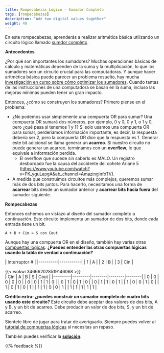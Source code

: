 ```yaml
---
title: Rompecabezas Lógico - Sumador Completo
tags: [rompecabezas]
description: "Add two digital values together"
weight: 40
---
```


En este rompecabezas, aprenderás a realizar aritmética básica utilizando un circuito lógico llamado [sumdor completo](https://en.wikipedia.org/wiki/Adder_(electronics)#Full_adder).

**Antecedentes**

¿Por qué son importantes los sumadores? Muchas operaciones básicas de cálculo y matemáticas dependen de la suma y la multiplicación, lo que los sumadores son un circuito crucial para las computadoras. Y aunque hacer aritmética básica puede parecer un problema resuelto, hay mucha [investigación en curso sobre cómo optimizar los sumadores](https://www.zerotoasiccourse.com/post/interview-with-teo/). Cuando tantas de las instrucciones de una computadora se basan en la suma, incluso las mejoras mínimas pueden tener un gran impacto.

Entonces, ¿cómo se construyen los sumadores? Primero piense en el problema:
* ¿No podemos usar simplemente una compuerta OR para sumar? Una compuerta OR sumará dos números, por ejemplo, 0 y 0, 0 y 1, o 1 y 0, pero ¿qué pasa si tenemos 1 y 1? Si solo usamos una compuerta OR para sumar, perderíamos información importante, es decir, la respuesta debería ser 2, pero la compuerta OR dice que la respuesta es 1. Generar este bit adicional se llama generar un **acarreo**. Si nuestro circuito no puede generar un acarreo, terminamos con un **overflow**, lo que equivale a información perdida.
    * El overflow que sucede sin saberlo es MALO. Un registro desbordado fue la causa del accidente del cohete Ariane 5 (https://www.youtube.com/watch?v=PK_yguLapgA&ab_channel=AmazingInfoTV).
* A medida que construimos circuitos más complejos, queremos sumar más de dos bits juntos. Para hacerlo, necesitamos una forma de **acarrear** bits desde un sumador anterior y **acarrear bits hacia fuera** del sumador siguiente.

**Rompecabezas**

Entonces echemos un vistazo al diseño del sumador completo a continuación. Este circuito implementa un sumador de dos bits, donde cada entrada tiene un bit.

`A + B + Cin = S con Cout`

Aunque hay una compuerta OR en el diseño, también hay varias otras [compuertas lógicas](/es/digital_design/logic_gates). **¿Puedes entender las otras compuertas lógicas usando la tabla de verdad a continuación?**

|      Interruptor #   |
|----------|-----------|
| 1        | A         |
| 2        | B         |
| 3        | Cin       |

{{< wokwi 346662028519146068 >}}
<br>
| Cin     | A       | B      | S      | Cout   |
|---------|---------|--------|--------|--------|
| 0       | 0       | 0      | 0      | 0      |
| 0       | 0       | 1      | 1      | 0      |
| 0       | 1       | 0      | 1      | 0      |
| 0       | 1       | 1      | 0      | 1      |
| 1       | 0       | 0      | 1      | 0      |
| 1       | 0       | 1      | 0      | 1      |
| 1       | 1       | 0      | 0      | 1      |
| 1       | 1       | 1      | 1      | 1      |

**Crédito extra: ¿puedes construir un sumador completo de cuatro bits usando este circuito?** Este circuito debe aceptar dos valores de dos bits, A y B, y un bit de acarreo. Debe producir un valor de dos bits, S, y un bit de acarreo.

Sientete libre de jugar para tratar de averiguarlo. Siempre puedes volver al [tutorial de compuertas lógicas](/es/digital_design/logic_gates) si necesitas un repaso.

También puedes verificar la [**solución**](https://wokwi.com/projects/346662821137744466).

{{% feedback %}}
